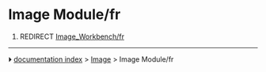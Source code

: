 # Image Module/fr
1.  REDIRECT [Image_Workbench/fr](Image_Workbench/fr.md)



---
⏵ [documentation index](../README.md) > [Image](Image_Workbench.md) > Image Module/fr
